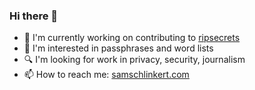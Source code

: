 ### Hi there 👋

<!--
**sts10/sts10** is a ✨ _special_ ✨ repository because its `README.md` (this file) appears on your GitHub profile.

Here are some ideas to get you started:
-->

- 🔭 I'm currently working on contributing to [ripsecrets](https://github.com/sirwart/ripsecrets)
- 📒 I'm interested in passphrases and word lists
- 🔍 I'm looking for work in privacy, security, journalism
- 📫 How to reach me: [samschlinkert.com](https://www.samschlinkert.com/#contact)
